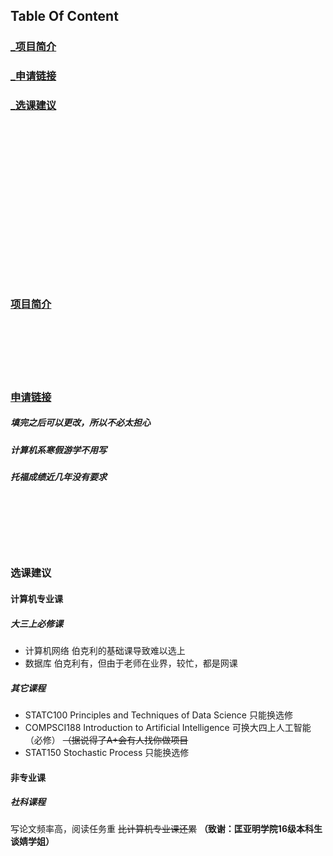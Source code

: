 ## Table Of Content
<h3><a href="#项目简介">_项目简介</a></h3>
<h3><a href="#申请链接">_申请链接</a></h3>
<h3><a href="#选课建议">_选课建议</a></h3>
<br /><br /><br /><br /><br />
<br /><br /><br /><br /><br />
<br /><br /><br /><br /><br />

### [项目简介](http://stuex.nju.edu.cn/a/changqixiangmu/20190312/2490.html)
<br /><br /><br /><br /><br />
### [申请链接](http://elite.nju.edu.cn/exchangesystem/)
##### 填完之后可以更改，所以不必太担心
##### 计算机系寒假游学不用写
##### 托福成绩近几年没有要求
<br /><br /><br /><br /><br />
### 选课建议
#### 计算机专业课
##### 大三上必修课
- 计算机网络
伯克利的基础课导致难以选上
- 数据库
伯克利有，但由于老师在业界，较忙，都是网课
##### 其它课程
- STATC100 Principles and Techniques of Data Science
只能换选修
- COMPSCI188 Introduction to Artificial Intelligence
可换大四上人工智能（必修）
~~（据说得了A+会有人找你做项目~~
- STAT150 Stochastic Process
只能换选修
#### 非专业课
##### 社科课程
写论文频率高，阅读任务重
~~比计算机专业课还累~~
**（致谢：匡亚明学院16级本科生谈婧学姐）**
